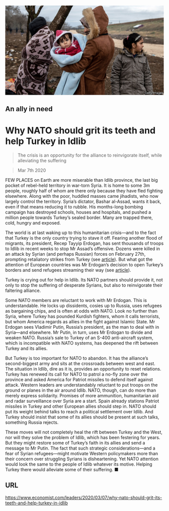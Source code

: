 ![](./images/20200307_LDP501.jpg)

## An ally in need

# Why NATO should grit its teeth and help Turkey in Idlib

> The crisis is an opportunity for the alliance to reinvigorate itself, while alleviating the suffering

> Mar 7th 2020

FEW PLACES on Earth are more miserable than Idlib province, the last big pocket of rebel-held territory in war-torn Syria. It is home to some 3m people, roughly half of whom are there only because they have fled fighting elsewhere. Along with the poor, huddled masses came jihadists, who now largely control the territory. Syria’s dictator, Bashar al-Assad, wants it back, even if that means reducing it to rubble. His months-long bombing campaign has destroyed schools, houses and hospitals, and pushed a million people towards Turkey’s sealed border. Many are trapped there, cold, hungry and exposed.

The world is at last waking up to this humanitarian crisis—and to the fact that Turkey is the only country trying to stave it off. Fearing another flood of migrants, its president, Recep Tayyip Erdogan, has sent thousands of troops to Idlib in recent weeks to stop Mr Assad’s offensive. Dozens were killed in an attack by Syrian (and perhaps Russian) forces on February 27th, prompting retaliatory strikes from Turkey (see [article](https://www.economist.com//middle-east-and-africa/2020/03/05/as-turkey-pounds-the-syrian-army-russia-wants-to-talk)). But what got the attention of European countries was Mr Erdogan’s decision to open Turkey’s borders and send refugees streaming their way (see [article](https://www.economist.com//europe/2020/03/05/turkey-threatens-to-let-asylum-seekers-flood-into-europe)).

Turkey is crying out for help in Idlib. Its NATO partners should provide it, not only to stop the suffering of desperate Syrians, but also to reinvigorate their faltering alliance.

Some NATO members are reluctant to work with Mr Erdogan. This is understandable. He locks up dissidents, cosies up to Russia, uses refugees as bargaining chips, and is often at odds with NATO. Look no further than Syria, where Turkey has pounded Kurdish fighters, whom it calls terrorists, but whom America regards as allies in the fight against Islamic State. Mr Erdogan sees Vladimir Putin, Russia’s president, as the man to deal with in Syria—and elsewhere. Mr Putin, in turn, uses Mr Erdogan to divide and weaken NATO. Russia’s sale to Turkey of an S-400 anti-aircraft system, which is incompatible with NATO systems, has deepened the rift between Turkey and its allies.

But Turkey is too important for NATO to abandon. It has the alliance’s second-biggest army and sits at the crossroads between west and east. The situation in Idlib, dire as it is, provides an opportunity to reset relations. Turkey has renewed its call for NATO to patrol a no-fly zone over the province and asked America for Patriot missiles to defend itself against attack. Western leaders are understandably reluctant to put troops on the ground or planes in the air around Idlib. NATO, though, can do more than merely express solidarity. Promises of more ammunition, humanitarian aid and radar surveillance over Syria are a start. Spain already stations Patriot missiles in Turkey and other European allies should step in. NATO should put its weight behind talks to reach a political settlement over Idlib. And Turkey should insist that some of its allies should be present at such talks, something Russia rejects.

These moves will not completely heal the rift between Turkey and the West, nor will they solve the problem of Idlib, which has been festering for years. But they might restore some of Turkey’s faith in its allies and send a message to Mr Putin. The fact that such strategic considerations—and a fear of Syrian refugees—might motivate Western policymakers more than their concern over struggling Syrians is disheartening. Yet NATO attention would look the same to the people of Idlib whatever its motive. Helping Turkey there would alleviate some of their suffering. ■

## URL

https://www.economist.com/leaders/2020/03/07/why-nato-should-grit-its-teeth-and-help-turkey-in-idlib
